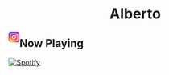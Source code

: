 <h1 align="center">Alberto</h1>

[<img align="left" alt="Lorenzo Tinfena | Instagram" width="22px" src="https://github.com/LorenzoTinfena/LorenzoTinfena/blob/master/Resources/instagram.png?raw=true" />][instagram]

[instagram]: https://www.instagram.com/lorenzo.tinfena/

## Now Playing

[![Spotify](https://spotify-now-playing-jtlkwba7f.vercel.app/api/spotify)](https://open.spotify.com/user/toscan99)
